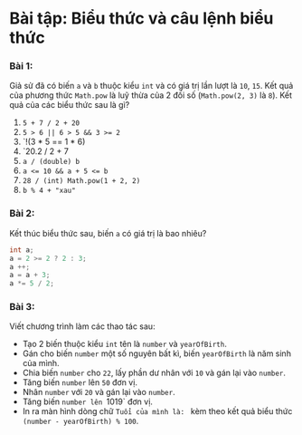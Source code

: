 # Bài tập: Biểu thức và câu lệnh biểu thức

### Bài 1:

Giả sử đã có biến `a` và `b` thuộc kiểu `int` và có giá trị lần lượt là `10`, `15`. Kết quả của phương thức `Math.pow` là luỹ thừa của 2 đối số (`Math.pow(2, 3)` là `8`). Kết quả của các biểu thức sau là gì?

1. `5 + 7 / 2 + 20`
1. `5 > 6 || 6 > 5 && 3 >= 2`
1. `!(3 * 5 == 1 * 6)
1. `20.2 / 2 + 7
1. `a / (double) b`
1. `a <= 10 && a + 5 <= b`
1. `28 / (int) Math.pow(1 + 2, 2)`
1. `b % 4 + "xau"`

### Bài 2:

Kết thúc biểu thức sau, biến `a` có giá trị là bao nhiêu?

```java
int a;
a = 2 >= 2 ? 2 : 3;
a ++;
a = a + 3;
a *= 5 / 2;
```

### Bài 3:

Viết chương trình làm các thao tác sau:
- Tạo 2 biến thuộc kiểu `int` tên là `number` và `yearOfBirth`.
- Gán cho biến `number` một số nguyên bất kì, biến `yearOfBirth` là năm sinh của mình.
- Chia biến `number` cho `22`, lấy phần dư nhân với `10` và gán lại vào `number`.
- Tăng biến `number` lên `50` đơn vị.
- Nhân `number` với `20` và gán lại vào `number`.
- Tăng biến `number lên `1019` đơn vị.
- In ra màn hình dòng chữ `Tuổi của mình là: ` kèm theo kết quả biểu thức `(number - yearOfBirth) % 100`.


